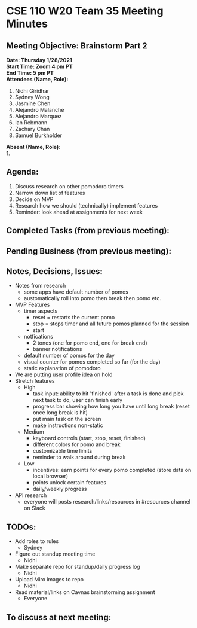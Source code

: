 # CSE 110 W20 Team 35 Meeting Minutes

## Meeting Objective: Brainstorm Part 2

**Date: Thursday 1/28/2021**  
**Start Time: Zoom 4 pm PT**  
**End Time: 5 pm PT**  
**Attendees (Name, Role):**  
1. Nidhi Giridhar
2. Sydney Wong
3. Jasmine Chen
4. Alejandro Malanche
5. Alejandro Marquez
6. Ian Rebmann
7. Zachary Chan
8. Samuel Burkholder

**Absent (Name, Role)**:  
1. 

## Agenda: 
  1. Discuss research on other pomodoro timers
  2. Narrow down list of features
  3. Decide on MVP
  4. Research how we should (technically) implement features
  5. Reminder: look ahead at assignments for next week

## Completed Tasks (from previous meeting):


## Pending Business (from previous meeting):
  

## Notes, Decisions, Issues: 
  * Notes from research
    * some apps have default number of pomos
    * austomatically roll into pomo then break then pomo etc.
  * MVP Features
    * timer aspects
      * reset = restarts the current pomo
      * stop = stops timer and all future pomos planned for the session
      * start
    * notfications
      * 2 tones (one for pomo end, one for break end)
      * banner notifications
    * default number of pomos for the day
    * visual counter for pomos completed so far (for the day)
    * static explanation of pomodoro
  * We are putting user profile idea on hold
  * Stretch features
    * High
      * task input: ability to hit 'finished' after a task is done and pick next task to do, user can finish early
      * progress bar showing how long you have until long break (reset once long break is hit)
      * put main task on the screen
      * make instructions non-static
    * Medium
      * keyboard controls (start, stop, reset, finished)
      * different colors for pomo and break
      * customizable time limits
      * reminder to walk around during break
    * Low
      * incentives: earn points for every pomo completed (store data on local browser)
      * points unlock certain features
      * daily/weekly progress
  * API research
    * everyone will posts research/links/resources in #resources channel on Slack

## TODOs: 
  * Add roles to rules  
    * Sydney
  * Figure out standup meeting time
    * Nidhi
  * Make separate repo for standup/daily progress log
    * Nidhi
  * Upload Miro images to repo
    * Nidhi
  * Read material/links on Cavnas brainstorming assignment
    * Everyone

## To discuss at next meeting:



  